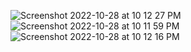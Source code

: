 ![Screenshot 2022-10-28 at 10 12 27 PM](https://user-images.githubusercontent.com/96746466/198815124-ca9f6f09-b0d3-4446-88ca-717b253d64c7.png)
![Screenshot 2022-10-28 at 10 11 59 PM](https://user-images.githubusercontent.com/96746466/198815127-bd4128be-7ef7-41dc-8a40-938eed9dacae.png)
![Screenshot 2022-10-28 at 10 12 16 PM](https://user-images.githubusercontent.com/96746466/198815129-9a869015-08ba-4c96-87fa-f03996f2f7a8.png)
